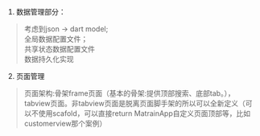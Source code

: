 1. 数据管理部分：
> 考虑到json -> dart model; <br/> 全局数据配置文件；<br/> 共享状态数据配置文件 <br/> 数据持久化实现

2. 页面管理
> 页面架构:骨架frame页面（基本的骨架:提供顶部搜索、底部tab。），tabview页面。非tabview页面是脱离页面脚手架的所以可以全新定义（可以不使用scafold，可以直接return MatrainApp自定义页面顶部等，比如customerview那个案例）